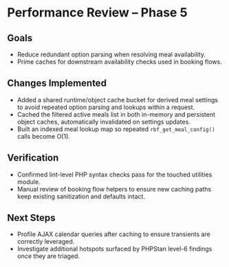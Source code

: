 # Performance Review – Phase 5

## Goals
- Reduce redundant option parsing when resolving meal availability.
- Prime caches for downstream availability checks used in booking flows.

## Changes Implemented
- Added a shared runtime/object cache bucket for derived meal settings to avoid repeated option parsing and lookups within a request.
- Cached the filtered active meals list in both in-memory and persistent object caches, automatically invalidated on settings updates.
- Built an indexed meal lookup map so repeated `rbf_get_meal_config()` calls become O(1).

## Verification
- Confirmed lint-level PHP syntax checks pass for the touched utilities module.
- Manual review of booking flow helpers to ensure new caching paths keep existing sanitization and defaults intact.

## Next Steps
- Profile AJAX calendar queries after caching to ensure transients are correctly leveraged.
- Investigate additional hotspots surfaced by PHPStan level-6 findings once they are triaged.
